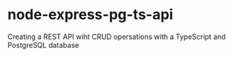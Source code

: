 # node-express-pg-ts-api
Creating a REST API wiht CRUD opersations with a TypeScript and PostgreSQL database
